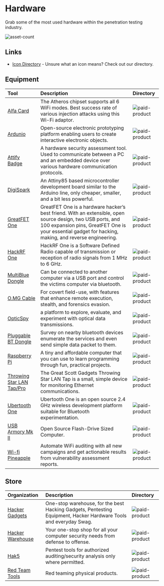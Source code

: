 # Hardware

Grab some of the most used hardware within the penetration testing industry.

![asset-count](https://img.shields.io/badge/Tools%20%26%20Resources%20Available-19-947cb0?style=for-the-badge)

## Links <!-- {docsify-ignore} -->

- [Icon Directory](../ICONS.md) - Unsure what an icon means? Check out our directory.

## Equipment

| Tool | Description | Directory |
| :--- | :--- | :--- |
| [Alfa Card](https://www.amazon.com/s?k=Alfa-AWUS036NHA) | The Atheros chipset supports all 6 WiFi modes. Best success rate of various injection attacks using this Wi-Fi adaptor. | ![paid-product](https://raw.githubusercontent.com/InfosecHouse/InfosecHouse/main/docs/icons/paid-product.png) |
| [Ardunio](https://www.arduino.cc/) | Open-source electronic prototyping platform enabling users to create interactive electronic objects. | ![paid-product](https://raw.githubusercontent.com/InfosecHouse/InfosecHouse/main/docs/icons/paid-product.png) |
| [Attify Badge](https://www.attify-store.com/) | A hardware security assessment tool. Used to communicate between a PC and an embedded device over various hardware communication protocols. | ![paid-product](https://raw.githubusercontent.com/InfosecHouse/InfosecHouse/main/docs/icons/paid-product.png) |
| [DigiSpark](http://digistump.com/products/1) | An Attiny85 based microcontroller development board similar to the Arduino line, only cheaper, smaller, and a bit less powerful. | ![paid-product](https://raw.githubusercontent.com/InfosecHouse/InfosecHouse/main/docs/icons/paid-product.png) |
| [GreatFET One](https://greatscottgadgets.com/hackrf/one/) | GreatFET One is a hardware hacker’s best friend. With an extensible, open source design, two USB ports, and 100 expansion pins, GreatFET One is your essential gadget for hacking, making, and reverse engineering. | ![paid-product](https://raw.githubusercontent.com/InfosecHouse/InfosecHouse/main/docs/icons/paid-product.png) |
| [HackRF One](https://greatscottgadgets.com/hackrf/one/) | HackRF One is a Software Defined Radio capable of transmission or reception of radio signals from 1 MHz to 6 GHz. | ![paid-product](https://raw.githubusercontent.com/InfosecHouse/InfosecHouse/main/docs/icons/paid-product.png) |
| [MultiBlue Dongle](https://www.amazon.com/MultiBlue-Dongle-Bluetooth-Keyboard-BT300KMS/dp/B00CRY5K16) | Can be connected to another computer via a USB port and control the victims computer via bluetooth. | ![paid-product](https://raw.githubusercontent.com/InfosecHouse/InfosecHouse/main/docs/icons/paid-product.png) |
| [O.MG Cable](https://shop.hak5.org/collections/mischief-gadgets/products/o-mg-cable?variant=29408695582833) | For covert field-use, with features that enhance remote execution, stealth, and forensics evasion. | ![paid-product](https://raw.githubusercontent.com/InfosecHouse/InfosecHouse/main/docs/icons/paid-product.png) |
| [OpticSpy](https://www.attify-store.com/products/opticspy) | a platform to explore, evaluate, and experiment with optical data transmissions. | ![paid-product](https://raw.githubusercontent.com/InfosecHouse/InfosecHouse/main/docs/icons/paid-product.png) |
| [Pluggable BT Dongle](https://plugable.com/products/usb-bt4le/) | Survey on nearby bluetooth devices enumerate the services and even send simple data packet to them. | ![paid-product](https://raw.githubusercontent.com/InfosecHouse/InfosecHouse/main/docs/icons/paid-product.png) |
| [Raspberry Pi](https://www.raspberrypi.org/) | A tiny and affordable computer that you can use to learn programming through fun, practical projects. | ![paid-product](https://raw.githubusercontent.com/InfosecHouse/InfosecHouse/main/docs/icons/paid-product.png) |
| [Throwing Star LAN Tap/Pro](https://greatscottgadgets.com/throwingstar/) | The Great Scott Gadgets Throwing Star LAN Tap is a small, simple device for monitoring Ethernet communications. | ![paid-product](https://raw.githubusercontent.com/InfosecHouse/InfosecHouse/main/docs/icons/paid-product.png) |
| [Ubertooth One](https://greatscottgadgets.com/ubertoothone/) | Ubertooth One is an open source 2.4 GHz wireless development platform suitable for Bluetooth experimentation. | ![paid-product](https://raw.githubusercontent.com/InfosecHouse/InfosecHouse/main/docs/icons/paid-product.png) |
| [USB Armory Mk II](https://inversepath.com/usbarmory) | Open Source Flash-Drive Sized Computer. | ![paid-product](https://raw.githubusercontent.com/InfosecHouse/InfosecHouse/main/docs/icons/paid-product.png) |
| [Wi-fi Pineapple](https://shop.hak5.org/products/wifi-pineapple) | Automate WiFi auditing with all new campaigns and get actionable results from vulnerability assessment reports. | ![paid-product](https://raw.githubusercontent.com/InfosecHouse/InfosecHouse/main/docs/icons/paid-product.png) |

## Store

| Organization | Description | Directory |
| :--- | :--- | :--- |
| [Hacker Gadgets](https://hacker-gadgets.com/) | One-stop warehouse, for the best Hacking Gadgets, Pentesting Equipment, Hacker Hardware Tools and everyday Swag. | ![paid-product](https://raw.githubusercontent.com/InfosecHouse/InfosecHouse/main/docs/icons/paid-product.png) |
| [Hacker Warehouse](https://hackerwarehouse.com/) | Your one-stop shop for all your computer security needs from defense to offense. | ![paid-product](https://raw.githubusercontent.com/InfosecHouse/InfosecHouse/main/docs/icons/paid-product.png) |
| [Hak5](https://shop.hak5.org/) | Pentest tools for authorized auditing/security analysis only where permitted. | ![paid-product](https://raw.githubusercontent.com/InfosecHouse/InfosecHouse/main/docs/icons/paid-product.png) |
| [Red Team Tools](https://www.redteamtools.com/) | Red teaming physical products.  |  ![paid-product](https://raw.githubusercontent.com/InfosecHouse/InfosecHouse/main/docs/icons/paid-product.png) |

